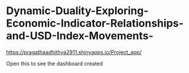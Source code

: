 # Dynamic-Duality-Exploring-Economic-Indicator-Relationships-and-USD-Index-Movements-


https://pragathaadhithya2911.shinyapps.io/Project_app/

Open this to see the dashboard created 
